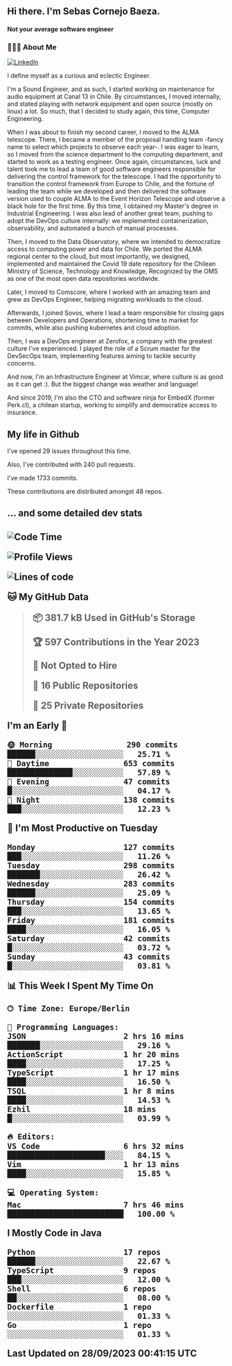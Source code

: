 <h2> Hi there.  I'm Sebas Cornejo Baeza.</h2>
<h4> Not your average software engineer</h4>
<h3> 👨🏻‍💻 About Me </h3>
<a href="http://linkedin.com/in/sebastian-cornejo-baeza/"><img alt="LinkedIn" src="https://img.shields.io/badge/Sebas%20Cornejo%20-informational?style=appveyor&logo=linkedin"></a>


I define myself as a curious and eclectic Engineer.

I'm a Sound Engineer, and as such, I started working on maintenance for audio equipment at Canal 13 in Chile.
By circumstances, I moved internally, and stated playing with network equipment and open source (mostly on linux) 
a lot. So much, that I decided to study again, this time, Computer Engineering.

When I was about to finish my second career, I moved to the ALMA telescope. There, I became a member of the proposal handling team
-fancy name to select which projects to observe each year-. 
I was eager to learn, so I moved from the science department to the computing department, and started to work as 
a testing engineer. Once again, circumstances, luck and talent took me to lead a team of good software engineers 
responsible for delivering the control framework for the telescope. I had the opportunity to transition the control framework from
Europe to Chile, and the fortune of leading the team while we developed and then delivered the software
version used to couple ALMA to the Event Horizon Telescope and observe a black hole for the first time.
By this time, I obtained my Master's degree in Industrial Engineering.
I was also lead of another great team, pushing to adopt the DevOps culture internally: we implemented containerization, observability, and automated a bunch of manual processes.

Then, I moved to the Data Observatory, where we intended to democratize access to computing power
and data for Chile. We ported the ALMA regional center to the cloud, but most importantly, we designed, implemented
and maintained the Covid 19 date repository for the Chilean Ministry of Science, Technology and Knowledge, Recognized by the OMS as one of the most open
data repositories worldwide.

Later, I moved to Comscore, where I worked with an amazing team and grew as DevOps Engineer, helping migrating workloads to the cloud.

Afterwards, I joined Sovos, where I lead a team responsible for closing gaps between Developers and Operations, shortening time to market for commits, while
also pushing kubernetes and cloud adoption.

Then, I was a DevOps engineer at Zerofox, a company with the greatest culture I've experienced. I played the role of a Scrum master for the DevSecOps team,
implementing features aiming to tackle security concerns.

And now, I'm an Infrastructure Engineer at Vimcar, where culture is as good as it can get :). But the biggest change was weather and language!
 
And since 2019, I'm also the CTO and software ninja for EmbedX (former Perk.cl), a chilean startup, working to simplify and democratize access to insurance.

<h2> My life in Github </h2>

I've opened 29 issues throughout this time.

Also, I've contributed with 240 pull requests.

I've made 1733 commits.

These contributions are distributed amongst 48 repos.

<h2>... and some detailed dev stats<h2>

<!--START_SECTION:waka-->
![Code Time](http://img.shields.io/badge/Code%20Time-500%20hrs%2037%20mins-blue)

![Profile Views](http://img.shields.io/badge/Profile%20Views-0-blue)

![Lines of code](https://img.shields.io/badge/From%20Hello%20World%20I%27ve%20Written-787.6%20thousand%20lines%20of%20code-blue)

**🐱 My GitHub Data** 

> 📦 381.7 kB Used in GitHub's Storage 
 > 
> 🏆 597 Contributions in the Year 2023
 > 
> 🚫 Not Opted to Hire
 > 
> 📜 16 Public Repositories 
 > 
> 🔑 25 Private Repositories 
 > 
**I'm an Early 🐤** 

```text
🌞 Morning                290 commits         ██████░░░░░░░░░░░░░░░░░░░   25.71 % 
🌆 Daytime                653 commits         ██████████████░░░░░░░░░░░   57.89 % 
🌃 Evening                47 commits          █░░░░░░░░░░░░░░░░░░░░░░░░   04.17 % 
🌙 Night                  138 commits         ███░░░░░░░░░░░░░░░░░░░░░░   12.23 % 
```
📅 **I'm Most Productive on Tuesday** 

```text
Monday                   127 commits         ███░░░░░░░░░░░░░░░░░░░░░░   11.26 % 
Tuesday                  298 commits         ███████░░░░░░░░░░░░░░░░░░   26.42 % 
Wednesday                283 commits         ██████░░░░░░░░░░░░░░░░░░░   25.09 % 
Thursday                 154 commits         ███░░░░░░░░░░░░░░░░░░░░░░   13.65 % 
Friday                   181 commits         ████░░░░░░░░░░░░░░░░░░░░░   16.05 % 
Saturday                 42 commits          █░░░░░░░░░░░░░░░░░░░░░░░░   03.72 % 
Sunday                   43 commits          █░░░░░░░░░░░░░░░░░░░░░░░░   03.81 % 
```


📊 **This Week I Spent My Time On** 

```text
🕑︎ Time Zone: Europe/Berlin

💬 Programming Languages: 
JSON                     2 hrs 16 mins       ███████░░░░░░░░░░░░░░░░░░   29.16 % 
ActionScript             1 hr 20 mins        ████░░░░░░░░░░░░░░░░░░░░░   17.25 % 
TypeScript               1 hr 17 mins        ████░░░░░░░░░░░░░░░░░░░░░   16.50 % 
TSQL                     1 hr 8 mins         ████░░░░░░░░░░░░░░░░░░░░░   14.53 % 
Ezhil                    18 mins             █░░░░░░░░░░░░░░░░░░░░░░░░   03.99 % 

🔥 Editors: 
VS Code                  6 hrs 32 mins       █████████████████████░░░░   84.15 % 
Vim                      1 hr 13 mins        ████░░░░░░░░░░░░░░░░░░░░░   15.85 % 

💻 Operating System: 
Mac                      7 hrs 46 mins       █████████████████████████   100.00 % 
```

**I Mostly Code in Java** 

```text
Python                   17 repos            ██████░░░░░░░░░░░░░░░░░░░   22.67 % 
TypeScript               9 repos             ███░░░░░░░░░░░░░░░░░░░░░░   12.00 % 
Shell                    6 repos             ██░░░░░░░░░░░░░░░░░░░░░░░   08.00 % 
Dockerfile               1 repo              ░░░░░░░░░░░░░░░░░░░░░░░░░   01.33 % 
Go                       1 repo              ░░░░░░░░░░░░░░░░░░░░░░░░░   01.33 % 
```




 Last Updated on 28/09/2023 00:41:15 UTC
<!--END_SECTION:waka-->
